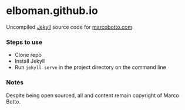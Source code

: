 # elboman.github.io

Uncompiled [Jekyll](https://jekyllrb.com) source code for [marcobotto.com](http://marcobotto.com).

### Steps to use

* Clone repo
* Install Jekyll
* Run `jekyll serve` in the project directory on the command line

### Notes

Despite being open sourced, all and content remain copyright of Marco Botto.
